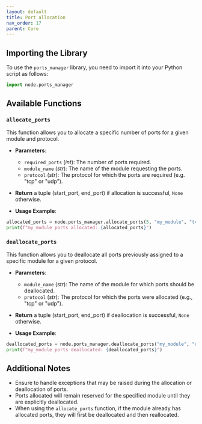 ```yaml
---
layout: default
title: Port allocation
nav_order: 17
parent: Core
---
```


## Importing the Library

To use the `ports_manager` library, you need to import it into your Python script as follows:

```python
import node.ports_manager
```

## Available Functions

### `allocate_ports`

This function allows you to allocate a specific number of ports for a given module and protocol.

- **Parameters**:
  - `required_ports` (*int*): The number of ports required.
  - `module_name` (*str*): The name of the module requesting the ports.
  - `protocol` (*str*): The protocol for which the ports are required (e.g. "tcp" or "udp").

- **Return** a tuple (start_port, end_port) if allocation is successful, `None` otherwise.

- **Usage Example**:

```python
allocated_ports = node.ports_manager.allocate_ports(5, "my_module", "tcp")
print(f"my_module ports allocated: {allocated_ports}")
```

### `deallocate_ports`

This function allows you to deallocate all ports previously assigned to a specific module for a given protocol.

- **Parameters**:
  - `module_name` (*str*): The name of the module for which ports should be deallocated.
  - `protocol` (*str*): The protocol for which the ports were allocated (e.g., "tcp" or "udp").

- **Return** a tuple (start_port, end_port) if deallocation is successful, `None` otherwise.

- **Usage Example**:

```python
deallocated_ports = node.ports_manager.deallocate_ports("my_module", "udp")
print(f"my_module ports deallocated: {deallocated_ports}")
```

## Additional Notes

- Ensure to handle exceptions that may be raised during the allocation or deallocation of ports.
- Ports allocated will remain reserved for the specified module until they are explicitly deallocated.
- When using the `allocate_ports` function, if the module already has allocated ports, they will first be deallocated and then reallocated.